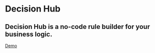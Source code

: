 # Decision Hub

## Decision Hub is a no-code rule builder for your business logic.

[Demo](https://www.canva.com/design/DAF6T9_jKH0/PI_GUvoeIrhlpPIrrm6EDA/view?utm_content=DAF6T9_jKH0&utm_campaign=designshare&utm_medium=link&utm_source=editor)
